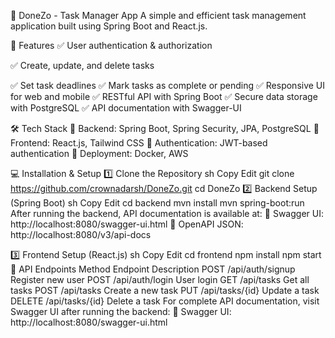 📌 DoneZo - Task Manager App
A simple and efficient task management application built using Spring Boot and React.js.

🚀 Features
✅ User authentication & authorization

✅ Create, update, and delete tasks

✅ Set task deadlines
✅ Mark tasks as complete or pending
✅ Responsive UI for web and mobile
✅ RESTful API with Spring Boot
✅ Secure data storage with PostgreSQL
✅ API documentation with Swagger-UI

🛠 Tech Stack
🔹 Backend: Spring Boot, Spring Security, JPA, PostgreSQL
🔹 Frontend: React.js, Tailwind CSS
🔹 Authentication: JWT-based authentication
🔹 Deployment: Docker, AWS

💻 Installation & Setup
1️⃣ Clone the Repository
sh
Copy
Edit
git clone https://github.com/crownadarsh/DoneZo.git
cd DoneZo
2️⃣ Backend Setup (Spring Boot)
sh
Copy
Edit
cd backend
mvn install
mvn spring-boot:run
After running the backend, API documentation is available at:
📌 Swagger UI: http://localhost:8080/swagger-ui.html
📌 OpenAPI JSON: http://localhost:8080/v3/api-docs

3️⃣ Frontend Setup (React.js)
sh
Copy
Edit
cd frontend
npm install
npm start
📜 API Endpoints
Method	Endpoint	Description
POST	/api/auth/signup	Register new user
POST	/api/auth/login	User login
GET	/api/tasks	Get all tasks
POST	/api/tasks	Create a new task
PUT	/api/tasks/{id}	Update a task
DELETE	/api/tasks/{id}	Delete a task
For complete API documentation, visit Swagger UI after running the backend:
📌 Swagger UI: http://localhost:8080/swagger-ui.html
